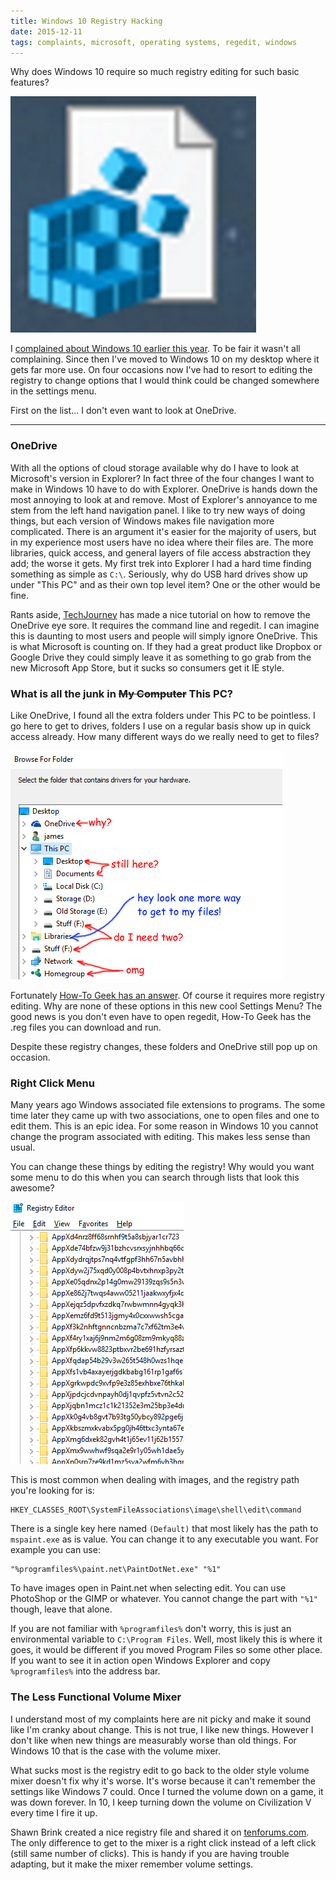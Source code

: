 ```yaml
---
title: Windows 10 Registry Hacking
date: 2015-12-11
tags: complaints, microsoft, operating systems, regedit, windows
---
```


Why does Windows 10 require so much registry editing for such basic features?

![giant out of focus regedit icon][pic-1]

I [complained about Windows 10 earlier this year][link-1]. To be fair it wasn't all complaining.
Since then I've moved to Windows 10 on my desktop where it gets far more use. On four occasions now
I've had to resort to editing the registry to change options that I would think could be changed
somewhere in the settings menu.

First on the list... I don't even want to look at OneDrive.

<!-- more -->

----------------------------------------------------------------------------------------------------
### OneDrive

With all the options of cloud storage available why do I have to look at Microsoft's version in
Explorer? In fact three of the four changes I want to make in Windows 10 have to do with Explorer.
OneDrive is hands down the most annoying to look at and remove. Most of Explorer's annoyance to me
stem from the left hand navigation panel. I like to try new ways of doing things, but each version
of Windows makes file navigation more complicated. There is an argument it's easier for the majority
of users, but in my experience most users have no idea where their files are. The more libraries,
quick access, and general layers of file access abstraction they add; the worse it gets. My first
trek into Explorer I had a hard time finding something as simple as `C:\`. Seriously, why do USB
hard drives show up under "This PC" and as their own top level item? One or the other would be fine.

Rants aside, [TechJourney][link-2] has made a nice tutorial on how to remove the OneDrive eye sore.
It requires the command line and regedit. I can imagine this is daunting to most users and people
will simply ignore OneDrive. This is what Microsoft is counting on. If they had a great product like
Dropbox or Google Drive they could simply leave it as something to go grab from the new Microsoft
App Store, but it sucks so consumers get it IE style.

### What is all the junk in ~~My Computer~~ This PC?

Like OneDrive, I found all the extra folders under This PC to be pointless. I go here to get to
drives, folders I use on a regular basis show up in quick access already. How many different ways do
we really need to get to files?

![Where did I save that?][pic-3]

Fortunately [How-To Geek has an answer][link-3]. Of course it requires more registry editing. Why
are none of these options in this new cool Settings Menu? The good news is you don't even have to
open regedit, How-To Geek has the .reg files you can download and run.

Despite these registry changes, these folders and OneDrive still pop up on occasion.

### Right Click Menu

Many years ago Windows associated file extensions to programs. The some time later they came up with
two associations, one to open files and one to edit them. This is an epic idea. For some reason in
Windows 10 you cannot change the program associated with editing. This makes less sense than usual.

You can change these things by editing the registry! Why would you want some menu to do this when
you can search through lists that look this awesome?

![regedit is fun][pic-2]

This is most common when dealing with images, and the registry path you're looking for is:

    HKEY_CLASSES_ROOT\SystemFileAssociations\image\shell\edit\command

There is a single key here named `(Default)` that most likely has the path to `mspaint.exe` as is
value. You can change it to any executable you want. For example you can use:

    "%programfiles%\paint.net\PaintDotNet.exe" "%1"

To have images open in Paint.net when selecting edit. You can use PhotoShop or the GIMP or whatever.
You cannot change the part with `"%1"` though, leave that alone.

If you are not familiar with `%programfiles%` don't worry, this is just an environmental variable to
`C:\Program Files`. Well, most likely this is where it goes, it would be different if you moved
Program Files so some other place. If you want to see it in action open Windows Explorer and copy
`%programfiles%` into the address bar.

### The Less Functional Volume Mixer

I understand most of my complaints here are nit picky and make it sound like I'm cranky about
change. This is not true, I like new things. However I don't like when new things are measurably
worse than old things. For Windows 10 that is the case with the volume mixer.

What sucks most is the registry edit to go back to the older style volume mixer doesn't fix why it's
worse. It's worse because it can't remember the settings like Windows 7 could. Once I turned the
volume down on a game, it was down forever. In 10, I keep turning down the volume on Civilization V
every time I fire it up.

Shawn Brink created a nice registry file and shared it on [tenforums.com][link-4]. The only
difference to get to the mixer is a right click instead of a left click (still same number of
clicks). This is handy if you are having trouble adapting, but it make the mixer remember volume
settings.





[link-1]: blog/james-complains-about-windows-10
[link-2]: https://techjourney.net/disable-or-uninstall-onedrive-completely-in-windows-10/
[link-3]: http://www.howtogeek.com/222057/how-to-remove-the-folders-from-%E2%80%9Cthis-pc%E2%80%9D-on-windows-10/
[link-4]: http://www.tenforums.com/tutorials/7948-volume-control-old-new-windows-10-a.html
[pic-1]: ../images/regeditfun.png "You know you love it."
[pic-2]: ../images/regeditfun2.png "Of course, it was in AppXf4ry1xaj6j9nm2m6g08zm9mkyq88zjpc the whole time."
[pic-3]: ../images/regeditfun3.png "It's like they don't trust me to keep up with my own stuff."
